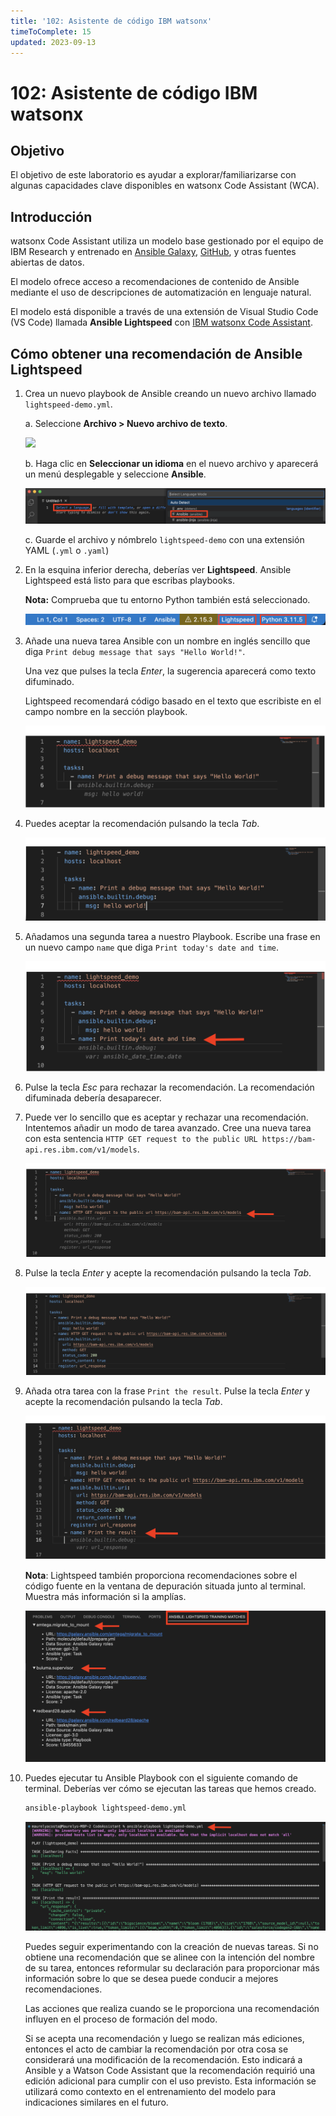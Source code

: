 ```yaml
---
title: '102: Asistente de código IBM watsonx'
timeToComplete: 15
updated: 2023-09-13
---
```


# 102: Asistente de código IBM watsonx

## Objetivo

El objetivo de este laboratorio es ayudar a explorar/familiarizarse con algunas capacidades clave disponibles en watsonx Code Assistant (WCA).

## Introducción

watsonx Code Assistant utiliza un modelo base gestionado por el equipo de IBM Research y entrenado en [Ansible Galaxy](https://galaxy.ansible.com/), [GitHub](https://github.com/), y otras fuentes abiertas de datos. 

El modelo ofrece acceso a recomendaciones de contenido de Ansible mediante el uso de descripciones de automatización en lenguaje natural. 

El modelo está disponible a través de una extensión de Visual Studio Code (VS Code) llamada **Ansible Lightspeed** con [IBM watsonx Code Assistant](https://www.ibm.com/products/watsonx-code-assistant).

## Cómo obtener una recomendación de Ansible Lightspeed

1. Crea un nuevo playbook de Ansible creando un nuevo archivo llamado `lightspeed-demo.yml`.

    a. Seleccione **Archivo > Nuevo archivo de texto**.

    ![](./images/nuevo-archivo-de-texto.png)

    b. Haga clic en **Seleccionar un idioma** en el nuevo archivo y aparecerá un menú desplegable y seleccione **Ansible**. 

    ![](./images/select-ansible-language.png)

    c. Guarde el archivo y nómbrelo `lightspeed-demo` con una extensión YAML (`.yml` o `.yaml`)

2.  En la esquina inferior derecha, deberías ver **Lightspeed**. Ansible Lightspeed está listo para que escribas playbooks.

    **Nota:** Comprueba que tu entorno Python también está seleccionado.

    ![](./images/lightspeed-status-bar.png)
3. Añade una nueva tarea Ansible con un nombre en inglés sencillo que diga `Print debug message that says "Hello World!"`.

    Una vez que pulses la tecla *Enter*, la sugerencia aparecerá como texto difuminado. 
    
    Lightspeed recomendará código basado en el texto que escribiste en el campo nombre en la sección playbook.

    ![](./images/debug-message.png)

4. Puedes aceptar la recomendación pulsando la tecla *Tab*.

    ![](./images/tab-key.png)

5. Añadamos una segunda tarea a nuestro Playbook. Escribe una frase en un nuevo campo `name` que diga `Print today's date and time`.

    ![](./images/decline-recommendation.png)

6. Pulse la tecla *Esc* para rechazar la recomendación. La recomendación difuminada debería desaparecer.

7. Puede ver lo sencillo que es aceptar y rechazar una recomendación. Intentemos añadir un modo de tarea avanzado. Cree una nueva tarea con esta sentencia `HTTP GET request to the public URL https://bam-api.res.ibm.com/v1/models`.


    ![](./images/http-request.png)


8. Pulse la tecla *Enter* y acepte la recomendación pulsando la tecla *Tab*.

    ![](./images/accept-http-request.png)

9. Añada otra tarea con la frase `Print the result`. Pulse la tecla *Enter* y acepte la recomendación pulsando la tecla *Tab*.

    ![](./images/print-result.png)

    **Nota**: Lightspeed también proporciona recomendaciones sobre el código fuente en la ventana de depuración situada junto al terminal. Muestra más información si la amplías.

    ![](./images/source-code-recommendations.png)

10. Puedes ejecutar tu Ansible Playbook con el siguiente comando de terminal. Deberías ver cómo se ejecutan las tareas que hemos creado.


    ```bash
    ansible-playbook lightspeed-demo.yml
    ```

    ![](./images/run-playbook.png)


    Puedes seguir experimentando con la creación de nuevas tareas. Si no obtiene una recomendación que se alinee con la intención del nombre de su tarea, entonces reformular su declaración para proporcionar más información sobre lo que se desea puede conducir a mejores recomendaciones.

    Las acciones que realiza cuando se le proporciona una recomendación influyen en el proceso de formación del modo.

    Si se acepta una recomendación y luego se realizan más ediciones, entonces el acto de cambiar la recomendación por otra cosa se considerará una modificación de la recomendación. Esto indicará a Ansible y a Watson Code Assistant que la recomendación requirió una edición adicional para cumplir con el uso previsto. Esta información se utilizará como contexto en el entrenamiento del modelo para indicaciones similares en el futuro.
